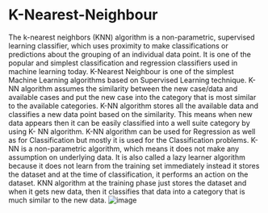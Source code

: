 # K-Nearest-Neighbour
The k-nearest neighbors (KNN) algorithm is a non-parametric, supervised learning classifier, which uses proximity to make classifications or predictions about the grouping of an individual data point. It is one of the popular and simplest classification and regression classifiers used in machine learning today.
K-Nearest Neighbour is one of the simplest Machine Learning algorithms based on Supervised Learning technique.
K-NN algorithm assumes the similarity between the new case/data and available cases and put the new case into the category that is most similar to the available categories.
K-NN algorithm stores all the available data and classifies a new data point based on the similarity. This means when new data appears then it can be easily classified into a well suite category by using K- NN algorithm.
K-NN algorithm can be used for Regression as well as for Classification but mostly it is used for the Classification problems.
K-NN is a non-parametric algorithm, which means it does not make any assumption on underlying data.
It is also called a lazy learner algorithm because it does not learn from the training set immediately instead it stores the dataset and at the time of classification, it performs an action on the dataset.
KNN algorithm at the training phase just stores the dataset and when it gets new data, then it classifies that data into a category that is much similar to the new data.
![image](https://github.com/Lakshya300104/K-Nearest-Neighbour/assets/117552918/c5870cb9-73d4-4c25-bc33-9cfbeb1ca801)
